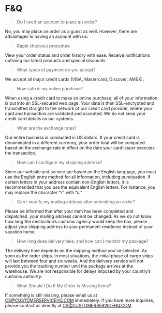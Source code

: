 # F&Q

>Do I need an account to place an order?

No, you may place an order as a guest as well. However, there are advantages to having an account with us:

>Rapid checkout procedure

View your order status and order history with ease.
Receive notifications outlining our latest products and special discounts

>What types of payment do you accept?

We accept all major credit cards (VISA, Mastercard, Discover, AMEX).

>How safe is my online purchase?

When using a credit card to make an online purchase, all of your information is put into an SSL-secured web page. Your data is then SSL-encrypted and transmitted straight to the network of our credit card provider, where your card and transaction are validated and accepted. We do not keep your credit card details on our systems.

>What are the exchange rates?

Our entire business is conducted in US dollars. If your credit card is denominated in a different currency, your order total will be computed based on the exchange rate in effect on the date your card issuer executes the transaction.

>How can I configure my shipping address?

Since our website and service are based on the English language, you must use the English entry method for all information, including punctuation. If certain letters in your address contain non-English letters, it is recommended that you use the equivalent English letters. For instance, you may replace the character “?” with “c.”

>Can I modify my mailing address after submitting an order?

Please be informed that after your item has been completed and dispatched, your mailing address cannot be changed. As we do not know how long the destination’s customs agency would keep the box, please adjust your shipping address to your permanent residence instead of your vacation home.

>How long does delivery take, and how can I monitor my package?

The delivery time depends on the shipping method you’ve selected. As soon as the order ships. In most situations, the initial phase of cargo ships will last between four and six weeks. And the delivery service will not provide you the tracking number until the package arrives at the warehouse. We are not responsible for delays imposed by your country’s customs authority.

>What Should I Do If My Order Is Missing Items?

If something is still missing, please email us at CS@CUSTOMERSERVICEHQ.COM immediately.
If you have more inquiries, please contact us directly at CS@CUSTOMERSERVICEHQ.COM.